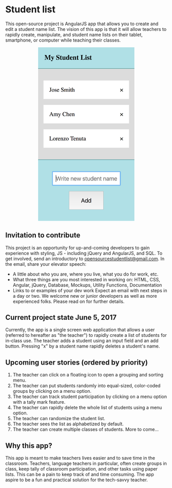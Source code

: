 # Student list
This open-source project is AngularJS app that allows you to create and edit a student name list. The vision of this app is that it will allow teachers to rapidly create, manipulate, and student name lists on their tablet, smartphone, or computer while teaching their classes. 
<p align="center"><img src="https://github.com/W8sconsin/studentlist/blob/master/screenshot.png" width="300px"></p>

## Invitation to contribute
This project is an opportunity for up-and-coming developers to gain experience with styling, JS - including jQuery and AngularJS, and SQL. To get involved, send an introductory to opensourcestudentlist@gmail.com. In the email, share your elevator speech:
  * A little about who you are, where you live, what you do for work, etc.
  * What three things are you most interested in working on: HTML, CSS, Angular, jQuery, Database, Mockups, Utility Functions, Documentation
  * Links to or examples of your dev work
Expect an email with next steps in a day or two.  We welcome new or junior developers as well as more experienced folks.  Please read on for further details.

## Current project state June 5, 2017
Currently, the app is a single screen web application that allows a user (referred to hereafter as "the teacher") to rapidly create a list of students for in-class use.  The teacher adds a student using an input field and an add button.  Pressing "x" by a student name rapidly deletes a student's name.

## Upcoming user stories (ordered by priority)
  1) The teacher can click on a floating icon to open a grouping and sorting menu.
  2) The teacher can put students randomly into equal-sized, color-coded groups by clicking on a menu option.
  3) The teacher can track student participation by clicking on a menu option with a tally mark feature.
  4) The teacher can rapidly delete the whole list of students using a menu option.
  5) The teacher can randomize the student list.
  6) The teacher sees the list as alphabetized by default.
  7) The teacher can create multiple classes of students.
More to come...
  
## Why this app?
This app is meant to make teachers lives easier and to save time in the classroom.  Teachers, language teachers in particular, often create groups in class, keep tally of classroom participation, and other tasks using paper lists.  This can be a pain to keep track of and time consuming.  The app aspire to be a fun and practical solution for the tech-savvy teacher.

